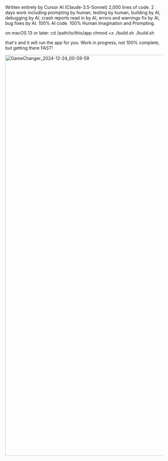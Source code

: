 Written entirely by Cursor AI (Claude-3.5-Sonnet)
2,000 lines of code.
2 days work including prompting by human, testing by human, building by AI, debugging by AI, crash reports read in by AI, errors and warnings fix by AI, bug fixes by AI. 100% AI code. 100% Human Imagination and Prompting.

on macOS 13 or later:
cd /path/to/this/app
chmod +x ./build.sh
./build.sh

that's and it will run the app for you. Work in progress, not 100% complete, but getting there FAST!

<img width="1280" alt="GameChanger_2024-12-24_00-59-59" src="https://github.com/user-attachments/assets/81ed8309-c340-4e1a-9b92-5f759db21af2" />

